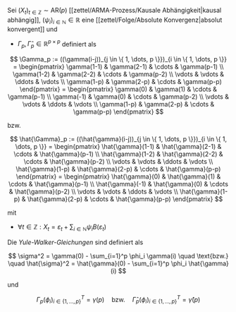 Sei $(X_t)_{t \in \mathbb{Z}} \sim \text{AR}(p)$ [[zettel/ARMA-Prozess/Kausale Abhängigkeit|kausal abhängig]], $(\psi_i)_{i \in \mathbb{N}} \in \mathbb{R}$ eine [[zettel/Folge/Absolute Konvergenz|absolut konvergent]] und
- $\Gamma_p, \hat{\Gamma}_p\in \mathbb{R}^{p \times p}$ definiert als

$$
	\Gamma_p := ((\gamma(i-j))_{j \in \{ 1, \dots, p \}})_{i \in \{ 1, \dots, p \}} = \begin{pmatrix}
		\gamma(1-1) & \gamma(2-1) & \cdots & \gamma(p-1) \\
		\gamma(1-2) & \gamma(2-2) & \cdots & \gamma(p-2) \\
		\vdots & \vdots & \ddots & \vdots \\
		\gamma(1-p) & \gamma(2-p) & \cdots & \gamma(p-p)
	\end{pmatrix} = \begin{pmatrix}
		\gamma(0) & \gamma(1) & \cdots & \gamma(p-1) \\
		\gamma(-1) & \gamma(0) & \cdots & \gamma(p-2) \\
		\vdots & \vdots & \ddots & \vdots \\
		\gamma(1-p) & \gamma(2-p) & \cdots & \gamma(p-p)
	\end{pmatrix}
$$

bzw.

$$
	\hat{\Gamma}_p := ((\hat{\gamma}(i-j))_{j \in \{ 1, \dots, p \}})_{i \in \{ 1, \dots, p \}} = \begin{pmatrix}
		\hat{\gamma}(1-1) & \hat{\gamma}(2-1) & \cdots & \hat{\gamma}(p-1) \\
		\hat{\gamma}(1-2) & \hat{\gamma}(2-2) & \cdots & \hat{\gamma}(p-2) \\
		\vdots & \vdots & \ddots & \vdots \\
		\hat{\gamma}(1-p) & \hat{\gamma}(2-p) & \cdots & \hat{\gamma}(p-p)
	\end{pmatrix} = \begin{pmatrix}
		\hat{\gamma}(0) & \hat{\gamma}(1) & \cdots & \hat{\gamma}(p-1) \\
		\hat{\gamma}(-1) & \hat{\gamma}(0) & \cdots & \hat{\gamma}(p-2) \\
		\vdots & \vdots & \ddots & \vdots \\
		\hat{\gamma}(1-p) & \hat{\gamma}(2-p) & \cdots & \hat{\gamma}(p-p)
	\end{pmatrix}
$$

mit
- $\forall t \in \mathbb{Z} : X_t = \varepsilon_t + \sum_{i \in \mathbb{N}} \psi_i B(\varepsilon_t)$

Die *Yule-Walker-Gleichungen* sind definiert als

$$
	\sigma^2 = \gamma(0) - \sum_{i=1}^p \phi_i \gamma(i) \quad \text{bzw.} \quad \hat{\sigma}^2 = \hat{\gamma}(0) - \sum_{i=1}^p \phi_i \hat{\gamma}(i)
$$

und

$$
	\Gamma_p (\phi_i)_{i \in \{ 1, \dots, p \}}^T = \gamma(p) \quad \text{bzw.} \quad \hat{\Gamma}_p (\phi_i)_{i \in \{ 1, \dots, p \}}^T = \hat{\gamma}(p)
$$